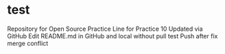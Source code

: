 # test
Repository for Open Source Practice
Line for Practice 10
Updated via GitHub
Edit README.md in GitHub and local without pull test
Push after fix merge conflict
